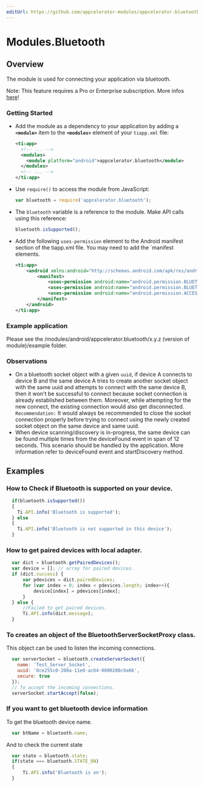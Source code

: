 ```yaml
---
editUrl: https://github.com/appcelerator-modules/appcelerator.bluetooth/edit/master/apidoc/Bluetooth.yml
---
```

# Modules.Bluetooth

<TypeHeader/>

## Overview

The module is used for connecting your application via bluetooth.

<p class="note">Note: This feature requires a Pro or Enterprise subscription. More infos <a href="https://www.appcelerator.com/pricing/" target="_blank">here</a>!</p>

### Getting Started
- Add the module as a dependency to your application by adding a **`<module>`** item to the
  **`<modules>`** element of your `tiapp.xml` file:
  ``` xml
  <ti:app>
    <!-- ... -->
    <modules>
      <module platform="android">appcelerator.bluetooth</module>
    </modules>
    <!-- ... -->
  </ti:app>
  ```
- Use `require()` to access the module from JavaScript:
  ``` javascript
  var bluetooth = require('appcelerator.bluetooth');
  ```
- The `bluetooth` variable is a reference to the module. Make API calls using this reference:
  ``` javascript
  bluetooth.isSupported();
  ```
- Add the following `uses-permission` element to the Android manifest section of the tiapp.xml
    file. You may need to add the `manifest elements.
    ``` xml
    <ti:app>
        <android xmlns:android="http://schemas.android.com/apk/res/android">
            <manifest>
                <uses-permission android:name="android.permission.BLUETOOTH" />
                <uses-permission android:name="android.permission.BLUETOOTH_ADMIN" />
                <uses-permission android:name="android.permission.ACCESS_FINE_LOCATION"/> 
            </manifest>
        </android>
    </ti:app>
    ```

### Example application
  Please see the /modules/android/appcelerator.bluetooth/x.y.z (version of module)/example folder.

### Observations
- On a bluetooth socket object with a given `uuid`, if device A connects to device B and the same device A tries to create another socket object with the same uuid and attempts to connect with the same device B, then it won't be successful to connect because socket connection is already established between them. Moreover, while attempting for the new connect, the existing connection would also get disconnected. 
  `Recommendation:` It would always be recommended to close the socket connection properly before trying to connect using the newly created socket object on the same device and same uuid.
- When device scanning/discovery is in-progress, the same device can be found multiple times from the deviceFound event in span of 12 seconds. This scenario should be handled by the application. More information refer to deviceFound event and startDiscovery method.

## Examples

### How to Check if Bluetooth is supported on your device.

``` javascript
  if(bluetooth.isSupported())
  {
    Ti.API.info('Bluetooth is supported');
  } else 
  {
    Ti.API.info('Bluetooth is not supported in this device');
  }
```

### How to get paired devices with local adapter.

``` javascript
  var dict = bluetooth.getPairedDevices();
  var device = []; // array for paired devices.
  if (dict.success) {
      var pdevices = dict.pairedDevices;
      for (var index = 0; index < pdevices.length; index++){
          device[index] = pdevices[index];
      }
  } else {
      //Failed to get paired devices.
      Ti.API.info(dict.message);
  }
```

### To creates an object of the BluetoothServerSocketProxy class.

This object can be used to listen the incoming connections.

``` javascript
  var serverSocket = bluetooth.createServerSocket({
    name: 'Test_Server_Socket',
    uuid: '8ce255c0-200a-11e0-ac64-0800200c9a66',
    secure: true
  });
  // To accept the incoming connections.
  serverSocket.startAccept(false); 
```

### If you want to get bluetooth device information

To get the bluetooth device name.

``` javascript
  var btName = bluetooth.name;
```

And to check the current state

``` javascript
  var state = bluetooth.state;
  if(state === bluetooth.STATE_ON)
  {
      Ti.API.info('Bluetooth is on');
  }
```

<ApiDocs/>
